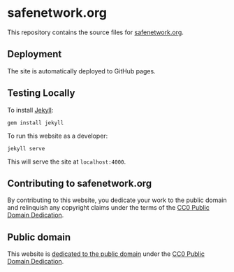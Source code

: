 # safenetwork.org

This repository contains the source files for [safenetwork.org](https://safenetwork.org).

## Deployment

The site is automatically deployed to GitHub pages.

## Testing Locally

To install [Jekyll](http://jekyllrb.com):

```
gem install jekyll
```

To run this website as a developer:

```
jekyll serve
```

This will serve the site at `localhost:4000`.

## Contributing to safenetwork.org

By contributing to this website, you dedicate your work to the public domain and relinquish any copyright claims under the terms of the [CC0 Public Domain Dedication](https://creativecommons.org/publicdomain/zero/1.0/).

## Public domain

This website is [dedicated to the public domain](https://github.com/safenetwork/safenetwork.org/blob/gh-pages/LICENSE.md) under the [CC0 Public Domain Dedication](https://creativecommons.org/publicdomain/zero/1.0/).
